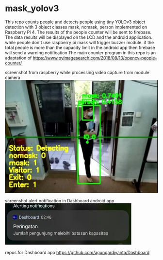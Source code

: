 # mask_yolov3
This repo counts people and detects people using tiny YOLOv3 object detection with 3 object classes mask, nomask, person implemented on Raspberry Pi 4.
The results of the people counter will be sent to firebase. The data results will be displayed on the LCD and the android application.
while people don't use raspberry pi mask will trigger buzzer module.
if the total people is more than the capacity limit in the android app then firebase will send a warning notification
The main counter program in this repo is an adaptation of https://www.pyimagesearch.com/2018/08/13/opencv-people-counter/

screenshot from raspberry while processing video capture from module camera
![alt text](https://github.com/agungardiyanta/facemask_yolov3/blob/main/githubgambar.png)

screenshot alert notification in Dashboard android app
![alt text](https://github.com/agungardiyanta/facemask_yolov3/blob/main/githubgambar2.png)

repos for Dashboard app https://github.com/agungardiyanta/Dashboard
